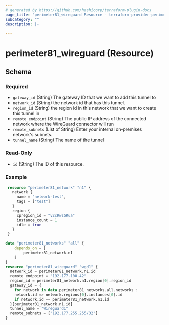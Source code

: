 ```yaml
---
# generated by https://github.com/hashicorp/terraform-plugin-docs
page_title: "perimeter81_wireguard Resource - terraform-provider-perimeter81"
subcategory: ""
description: |-
  
---
```


# perimeter81_wireguard (Resource)

<!-- schema generated by tfplugindocs -->
## Schema

### Required

- `gateway_id` (String) The gateway ID that we want to add this tunnel to
- `network_id` (String) the network id that has this tunnel.
- `region_id` (String) the region id in this network that we want to create this tunnel in
- `remote_endpoint` (String) The public IP address of the connected network where the WireGuard connector will run
- `remote_subnets` (List of String) Enter your internal on-premises network's subnets.
- `tunnel_name` (String) The name of the tunnel

### Read-Only

- `id` (String) The ID of this resource.

### Example

```terraform
 resource "perimeter81_network" "n1" {
   network {
     name = "network-test",
     tags = ["test"]
   }
   region {
     cpregion_id = "v2cRwzGRua"
     instance_count = 1
     idle = true
   }
 }

data "perimeter81_networks" "all" {
    depends_on = [
        perimeter81_network.n1
    ]
}
resource "perimeter81_wireguard" "wgd1" { 
  network_id = perimeter81_network.n1.id
  remote_endpoint = "192.177.100.42"
  region_id = perimeter81_network.n1.region[0].region_id
  gateway_id = {
    for network in data.perimeter81_networks.all.networks :
    network.id => network.regions[0].instances[0].id
    if network.id == perimeter81_network.n1.id
  }[perimeter81_network.n1.id]
  tunnel_name = "Wireguard1"
  remote_subnets = ["192.177.255.255/32"]
}
```
